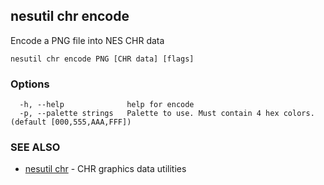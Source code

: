 ## nesutil chr encode

Encode a PNG file into NES CHR data

```
nesutil chr encode PNG [CHR data] [flags]
```

### Options

```
  -h, --help              help for encode
  -p, --palette strings   Palette to use. Must contain 4 hex colors. (default [000,555,AAA,FFF])
```

### SEE ALSO

* [nesutil chr](nesutil_chr.md)	 - CHR graphics data utilities

